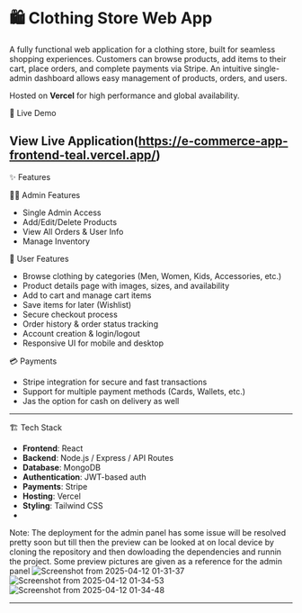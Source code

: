 # 🛍️ Clothing Store Web App

A fully functional web application for a clothing store, built for seamless shopping experiences. Customers can browse products, add items to their cart, place orders, and complete payments via Stripe. An intuitive single-admin dashboard allows easy management of products, orders, and users.

Hosted on **Vercel** for high performance and global availability.

 🔗 Live Demo

View Live Application(https://e-commerce-app-frontend-teal.vercel.app/)
---

 ✨ Features

 🧑‍💼 Admin Features
- Single Admin Access
- Add/Edit/Delete Products
- View All Orders & User Info
- Manage Inventory

 🛒 User Features
- Browse clothing by categories (Men, Women, Kids, Accessories, etc.)
- Product details page with images, sizes, and availability
- Add to cart and manage cart items
- Save items for later (Wishlist)
- Secure checkout process
- Order history & order status tracking
- Account creation & login/logout
- Responsive UI for mobile and desktop

 💳 Payments
- Stripe integration for secure and fast transactions
- Support for multiple payment methods (Cards, Wallets, etc.)
- Jas the option for cash on delivery as well
---

 🏗️ Tech Stack

- **Frontend**: React
- **Backend**: Node.js / Express / API Routes 
- **Database**: MongoDB 
- **Authentication**:  JWT-based auth
- **Payments**: Stripe
- **Hosting**: Vercel
- **Styling**: Tailwind CSS
-
Note: The deployment for the admin panel has some issue will be resolved pretty soon but till then the preview can be looked at on local device by cloning the repository and then dowloading the dependencies and runnin the project.
Some preview pictures are given as a reference for the admin panel
![Screenshot from 2025-04-12 01-31-37](https://github.com/user-attachments/assets/df3f5620-bbcb-41be-ade3-3e30215f67c5)
![Screenshot from 2025-04-12 01-34-53](https://github.com/user-attachments/assets/6946a8be-47b6-4bdd-9791-c25c5c2e704f)
![Screenshot from 2025-04-12 01-34-48](https://github.com/user-attachments/assets/8eae378f-60e1-4979-9f33-77e57b6c1015)




---



